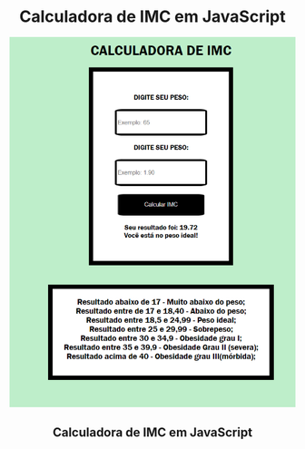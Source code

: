<h1 align="center">Calculadora de IMC em JavaScript</h1>
<img src="modelo.PNG">
<h2 align="center">Calculadora de IMC em JavaScript</h2>
